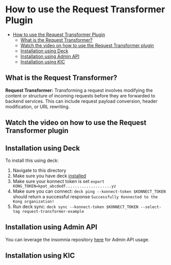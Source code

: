 # How to use the Request Transformer Plugin

- [How to use the Request Transformer Plugin](#how-to-use-the-request-transformer-plugin)
  - [What is the Request Transformer?](#what-is-the-request-transformer)
  - [Watch the video on how to use the Request Transformer plugin](#watch-the-video-on-how-to-use-the-request-transformer-plugin)
  - [Installation using Deck](#installation-using-deck)
  - [Installation using Admin API](#installation-using-admin-api)
  - [Installation using KIC](#installation-using-kic)

## What is the Request Transformer?

**Request Transformer:** Transforming a request involves modifying the content or structure of incoming requests before they are forwarded to backend services. This can include request payload conversion, header modification, or URL rewriting.

## Watch the video on how to use the Request Transformer plugin

<!--
[![First [PLUGIN NAME]](./images/activate.png)](https://youtu.be/ "First [PLUGIN NAME]")
-->

## Installation using Deck

To install this using deck:

1. Navigate to this directory
2. Make sure you have deck [installed](https://docs.konghq.com/deck/latest/installation/)
3. Make sure your konnect token is set `export KONG_TOKEN=kpat_abcdedf....................yz`
4. Make sure you can connect: `deck ping --konnect-token $KONNECT_TOKEN` should return a successful response `Successfully Konnected to the Kong organization!`
5. Run deck sync: `deck sync --konnect-token $KONNECT_TOKEN --select-tag request-transformer-example`

## Installation using Admin API

You can leverage the insomnia repository [here](https://github.com/irishtek-solutions/kong-konnect-inso) for Admin API usage.

## Installation using KIC

